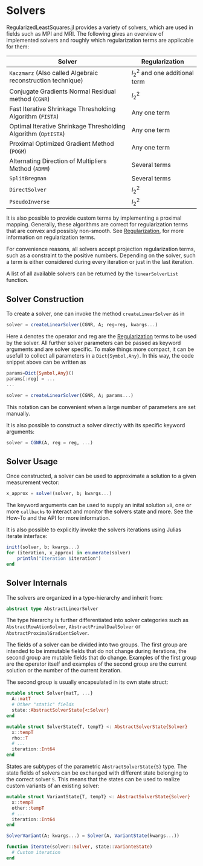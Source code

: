# Solvers
RegularizedLeastSquares.jl provides a variety of solvers, which are used in fields such as MPI and MRI. The following gives an overview of implemented solvers and roughly which regularization terms are applicable for them:

| Solver | Regularization |
|--------|----------------------|
| `Kaczmarz` (Also called Algebraic reconstruction technique) | $l_2^2$ and one additional term |
| Conjugate Gradients Normal Residual method (`CGNR`) | $l_2^2$ |
| Fast Iterative Shrinkage Thresholding Algorithm (`FISTA`) | Any one term |
| Optimal Iterative Shrinkage Thresholding Algorithm (`OptISTA`)| Any one term |
|Proximal Optimized Gradient Method (`POGM`)| Any one term |
| Alternating Direction of Multipliers Method (`ADMM`) | Several terms |
|`SplitBregman`| Several terms |
|`DirectSolver`| $l_2^2$ |
|`PseudoInverse`| $l_2^2$ |

It is also possible to provide custom terms by implementing a proximal mapping. Generally, these algorithms are correct for regularization terms that are convex and possibly non-smooth. See [Regularization](generated/explanations/regularization.md), for more information on regularization terms. 

For convenience reasons, all solvers accept projection regularization terms, such as a constraint to the positive numbers. Depending on the solver, such a term is either considered during every iteration or just in the last iteration. 

A list of all available solvers can be returned by the `linearSolverList` function.

## Solver Construction
To create a solver, one can invoke the method `createLinearSolver` as in
```julia
solver = createLinearSolver(CGNR, A; reg=reg, kwargs...)
```
Here `A` denotes the operator and reg are the [Regularization](generated/explanations/regularization.md) terms to be used by the solver. All further solver parameters can be passed as keyword arguments and are solver specific. To make things more compact, it can be usefull to collect all parameters
in a `Dict{Symbol,Any}`. In this way, the code snippet above can be written as
```julia
params=Dict{Symbol,Any}()
params[:reg] = ...
...

solver = createLinearSolver(CGNR, A; params...)
```
This notation can be convenient when a large number of parameters are set manually.

It is also possible to construct a solver directly with its specific keyword arguments:

```julia
solver = CGNR(A, reg = reg, ...)
```

## Solver Usage
Once constructed, a solver can be used to approximate a solution to a given measurement vector:

```julia
x_approx = solve!(solver, b; kwargs...)
```
The keyword arguments can be used to supply an inital solution `x0`, one or more `callbacks` to interact and monitor the solvers state and more. See the How-To and the API for more information.

It is also possible to explicitly invoke the solvers iterations using Julias iterate interface:
```julia
init!(solver, b; kwargs...)
for (iteration, x_approx) in enumerate(solver)
    println("Iteration $iteration")
end
```
## Solver Internals
The solvers are organized in a type-hierarchy and inherit from:

```julia
abstract type AbstractLinearSolver
```

The type hierarchy is further differentiated into solver categories such as `AbstractRowAtionSolver`, `AbstractPrimalDualSolver` or `AbstractProximalGradientSolver`. 

The fields of a solver can be divided into two groups. The first group are intended to be immutable fields that do not change during iterations, the second group are mutable fields that do change. Examples of the first group are the operator itself and examples of the second group are the current solution or the number of the current iteration.

The second group is usually encapsulated in its own state struct:
```julia
mutable struct Solver{matT, ...}
  A::matT
  # Other "static" fields
  state::AbstractSolverState{<:Solver}
end

mutable struct SolverState{T, tempT} <: AbstractSolverState{Solver}
  x::tempT
  rho::T
  # ...
  iteration::Int64
end
```
States are subtypes of the parametric `AbstractSolverState{S}` type. The state fields of solvers can be exchanged with different state belonging to the correct solver `S`. This means that the states can be used to realize custom variants of an existing solver:
```julia
mutable struct VariantState{T, tempT} <: AbstractSolverState{Solver}
  x::tempT
  other::tempT
  # ...
  iteration::Int64
end

SolverVariant(A; kwargs...) = Solver(A, VariantState(kwargs...))

function iterate(solver::Solver, state::VarianteState)
  # Custom iteration
end
```